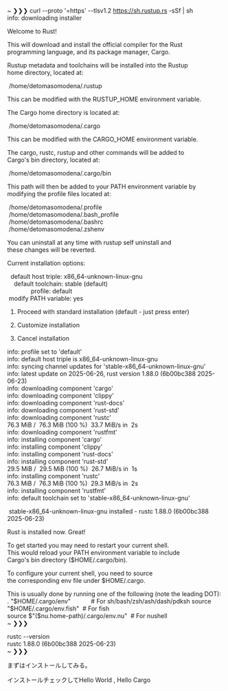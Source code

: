 ~ ❯❯❯ curl --proto '=https' --tlsv1.2 https://sh.rustup.rs -sSf | sh  
info: downloading installer  

Welcome to Rust!  

This will download and install the official compiler for the Rust  
programming language, and its package manager, Cargo.  

Rustup metadata and toolchains will be installed into the Rustup  
home directory, located at:  

 /home/detomasomodena/.rustup  

This can be modified with the RUSTUP_HOME environment variable.  

The Cargo home directory is located at:  

 /home/detomasomodena/.cargo  

This can be modified with the CARGO_HOME environment variable.  

The cargo, rustc, rustup and other commands will be added to  
Cargo's bin directory, located at:  

 /home/detomasomodena/.cargo/bin  

This path will then be added to your PATH environment variable by  
modifying the profile files located at:  

 /home/detomasomodena/.profile  
 /home/detomasomodena/.bash_profile  
 /home/detomasomodena/.bashrc  
 /home/detomasomodena/.zshenv  

You can uninstall at any time with rustup self uninstall and  
these changes will be reverted.  

Current installation options:  

  default host triple: x86_64-unknown-linux-gnu  
    default toolchain: stable (default)  
              profile: default  
 modify PATH variable: yes  

1) Proceed with standard installation (default - just press enter)  
2) Customize installation  
3) Cancel installation  
   
   > 

info: profile set to 'default'  
info: default host triple is x86_64-unknown-linux-gnu  
info: syncing channel updates for 'stable-x86_64-unknown-linux-gnu'  
info: latest update on 2025-06-26, rust version 1.88.0 (6b00bc388 2025-06-23)  
info: downloading component 'cargo'  
info: downloading component 'clippy'  
info: downloading component 'rust-docs'  
info: downloading component 'rust-std'  
info: downloading component 'rustc'  
76.3 MiB /  76.3 MiB (100 %)  33.7 MiB/s in  2s            
info: downloading component 'rustfmt'  
info: installing component 'cargo'  
info: installing component 'clippy'  
info: installing component 'rust-docs'  
info: installing component 'rust-std'  
29.5 MiB /  29.5 MiB (100 %)  26.7 MiB/s in  1s            
info: installing component 'rustc'  
76.3 MiB /  76.3 MiB (100 %)  29.3 MiB/s in  2s            
info: installing component 'rustfmt'  
info: default toolchain set to 'stable-x86_64-unknown-linux-gnu'  

 stable-x86_64-unknown-linux-gnu installed - rustc 1.88.0 (6b00bc388 2025-06-23)  

Rust is installed now. Great!  

To get started you may need to restart your current shell.  
This would reload your PATH environment variable to include  
Cargo's bin directory ($HOME/.cargo/bin).  

To configure your current shell, you need to source  
the corresponding env file under $HOME/.cargo.  

This is usually done by running one of the following (note the leading DOT):  
. "$HOME/.cargo/env"            # For sh/bash/zsh/ash/dash/pdksh  
source "$HOME/.cargo/env.fish"  # For fish  
source $"($nu.home-path)/.cargo/env.nu"  # For nushell  
~ ❯❯❯

rustc --version  
rustc 1.88.0 (6b00bc388 2025-06-23)  
~ ❯❯❯



 まずはインストールしてみる。

インストールチェックしてHello World , Hello Cargo


